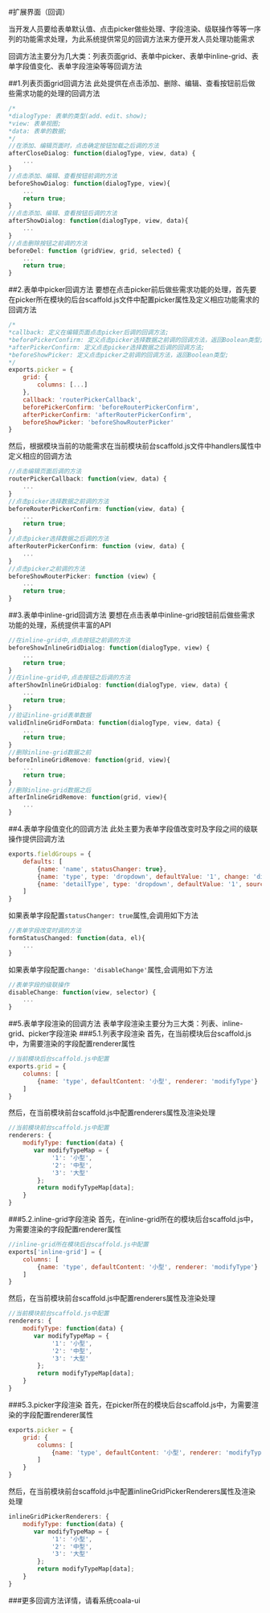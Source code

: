 #扩展界面（回调）

当开发人员要给表单默认值、点击picker做些处理、字段渲染、级联操作等等一序列的功能需求处理，为此系统提供常见的回调方法来方便开发人员处理功能需求

回调方法主要分为几大类：列表页面grid、表单中picker、表单中inline-grid、表单字段值变化、表单字段渲染等等回调方法

##1.列表页面grid回调方法
此处提供在点击添加、删除、编辑、查看按钮前后做些需求功能的处理的回调方法
```javascript
/*
*dialogType: 表单的类型(add、edit、show);
*view: 表单视图;
*data: 表单的数据;
*/
//在添加、编辑页面时，点击确定按钮加载之后调的方法
afterCloseDialog: function(dialogType, view, data) {
    ...
}
//点击添加、编辑、查看按钮前调的方法
beforeShowDialog: function(dialogType, view){
    ...
    return true;
}
//点击添加、编辑、查看按钮后调的方法
afterShowDialog: function(dialogType, view, data){
    ...
}
//点击删除按钮之前调的方法
beforeDel: function (gridView, grid, selected) {
    ...
    return true;
}
```

##2.表单中picker回调方法
要想在点击picker前后做些需求功能的处理，首先要在picker所在模块的后台scaffold.js文件中配置picker属性及定义相应功能需求的回调方法
```javascript
/*
*callback: 定义在编辑页面点击picker后调的回调方法;
*beforePickerConfirm: 定义点击picker选择数据之前调的回调方法，返回Boolean类型;
*afterPickerConfirm: 定义点击picker选择数据之后调的回调方法;
*beforeShowPicker: 定义点击picker之前调的回调方法，返回Boolean类型;
*/
exports.picker = {
    grid: {
        columns: [...]
    },
    callback: 'routerPickerCallback',
    beforePickerConfirm: 'beforeRouterPickerConfirm',
    afterPickerConfirm: 'afterRouterPickerConfirm',
    beforeShowPicker: 'beforeShowRouterPicker'
}
```
然后，根据模块当前的功能需求在当前模块前台scaffold.js文件中handlers属性中定义相应的回调方法
```javascript
//点击编辑页面后调的方法
routerPickerCallback: function(view, data) {
    ...
}
//点击picker选择数据之前调的方法
beforeRouterPickerConfirm: function(view, data) {
    ...
    return true;
}
//点击picker选择数据之后调的方法
afterRouterPickerConfirm: function (view, data) {
    ...
}
//点击picker之前调的方法
beforeShowRouterPicker: function (view) {
    ...
    return true;
}
```

##3.表单中inline-grid回调方法
要想在点击表单中inline-grid按钮前后做些需求功能的处理，系统提供丰富的API
```javascript
//在inline-grid中,点击按钮之前调的方法
beforeShowInlineGridDialog: function(dialogType, view) {
    ...
    return true;
}
//在inline-grid中,点击按钮之后调的方法
afterShowInlineGridDialog: function(dialogType, view, data) {
    ...
    return true;
}
//验证inline-grid表单数据
validInlineGridFormData: function(dialogType, view, data) {
    ...
    return true;
}
//删除inline-grid数据之前
beforeInlineGridRemove: function(grid, view){
    ...
    return true;
}
//删除inline-grid数据之后
afterInlineGridRemove: function(grid, view){
    ...
}
```
##4.表单字段值变化的回调方法
此处主要为表单字段值改变时及字段之间的级联操作提供回调方法
```javascript
exports.fieldGroups = {
    defaults: [
        {name: 'name', statusChanger: true},
        {name: 'type', type: 'dropdown', defaultValue: '1', change: 'disableChange', source: [...]},
        {name: 'detailType', type: 'dropdown', defaultValue: '1', source: [...]}
    ]
}
```
如果表单字段配置`statusChanger: true`属性,会调用如下方法
```javascript
//表单字段改变时调的方法
formStatusChanged: function(data, el){
    ...
}
```
如果表单字段配置`change: 'disableChange'`属性,会调用如下方法
```javascript
//表单字段的级联操作
disableChange: function(view, selector) {
    ...
}
```

##5.表单字段渲染的回调方法
表单字段渲染主要分为三大类：列表、inline-grid、picker字段渲染
###5.1.列表字段渲染
首先，在当前模块后台scaffold.js中，为需要渲染的字段配置renderer属性
```javascript
//当前模块后台scaffold.js中配置
exports.grid = {
    columns: [
        {name: 'type', defaultContent: '小型', renderer: 'modifyType'}
    ]
}
```
然后，在当前模块前台scaffold.js中配置renderers属性及渲染处理
```javascript
//当前模块前台scaffold.js中配置
renderers: {
    modifyType: function(data) {
       var modifyTypeMap = {
            '1': '小型',
            '2': '中型',
            '3': '大型'
        };
        return modifyTypeMap[data];
    }
}
```
###5.2.inline-grid字段渲染
首先，在inline-grid所在的模块后台scaffold.js中，为需要渲染的字段配置renderer属性
```javascript
//inline-grid所在模块后台scaffold.js中配置
exports['inline-grid'] = {
    columns: [
        {name: 'type', defaultContent: '小型', renderer: 'modifyType'}
    ]
}
```
然后，在当前模块前台scaffold.js中配置renderers属性及渲染处理
```javascript
//当前模块前台scaffold.js中配置
renderers: {
    modifyType: function(data) {
       var modifyTypeMap = {
            '1': '小型',
            '2': '中型',
            '3': '大型'
        };
        return modifyTypeMap[data];
    }
}
```

###5.3.picker字段渲染
首先，在picker所在的模块后台scaffold.js中，为需要渲染的字段配置renderer属性
```javascript
exports.picker = {
    grid: {
        columns: [
            {name: 'type', defaultContent: '小型', renderer: 'modifyType'}
        ]
    }
}
```
然后，在当前模块前台scaffold.js中配置inlineGridPickerRenderers属性及渲染处理
```javascript
inlineGridPickerRenderers: {
    modifyType: function(data) {
       var modifyTypeMap = {
            '1': '小型',
            '2': '中型',
            '3': '大型'
        };
        return modifyTypeMap[data];
    }
}
```

###更多回调方法详情，请看系统coala-ui


